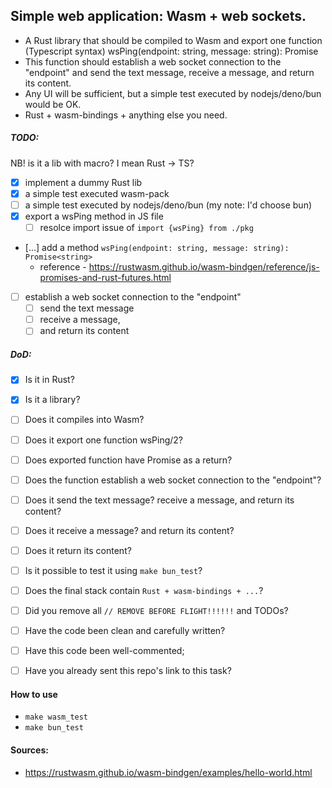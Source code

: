 ## Simple web application: Wasm + web sockets.

- A Rust library that should be compiled to Wasm and export one function (Typescript syntax)
wsPing(endpoint: string, message: string): Promise<string>
- This function should establish a web socket connection to the "endpoint" and send the text message, receive a message, and return its content.
- Any UI will be sufficient, but a simple test executed by nodejs/deno/bun would be OK. 
- Rust + wasm-bindings + anything else you need.

##### TODO:
NB! is it a lib with macro? I mean Rust -> TS?
- [x] implement a dummy Rust lib
- [x] a simple test executed wasm-pack
- [ ] a simple test executed by nodejs/deno/bun (my note: I'd choose bun)
- [x] export a wsPing method in JS file
    - [ ] resolce import issue of `import {wsPing} from ./pkg`  
- [...] add a method `wsPing(endpoint: string, message: string): Promise<string>`
    - reference - https://rustwasm.github.io/wasm-bindgen/reference/js-promises-and-rust-futures.html
- [ ] establish a web socket connection to the "endpoint"
    - [ ] send the text message
    - [ ] receive a message,
    - [ ] and return its content

##### DoD:
- [x] Is it in Rust?
- [x] Is it a library?
- [ ] Does it compiles into Wasm?
- [ ] Does it export one function wsPing/2?
- [ ] Does exported function have Promise<string> as a return?
- [ ] Does the function establish a web socket connection to the "endpoint"?
- [ ] Does it send the text message? receive a message, and return its content?
- [ ] Does it receive a message? and return its content?
- [ ] Does it return its content?
- [ ] Is it possible to test it using `make bun_test`?
- [ ] Does the final stack contain `Rust + wasm-bindings + ...`?
- [ ] Did you remove all `// REMOVE BEFORE FLIGHT!!!!!!` and TODOs?
- [ ] Have the code been clean and carefully written?
- [ ] Have this code been well-commented;
- [ ] Have you already sent this repo's link to this task?


#### How to use
- `make wasm_test`
- `make bun_test`







#### Sources:
- https://rustwasm.github.io/wasm-bindgen/examples/hello-world.html
